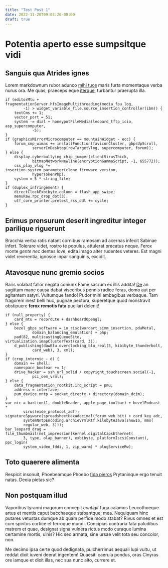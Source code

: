 ```yaml
---
title: "Test Post 1"
date: 2022-11-20T09:03:20-08:00
draft: true
---
```


# Potentia aperto esse sumpsitque vidi

## Sanguis qua Atrides ignes

Lorem markdownum rubor adunco [mihi tuos](http://hominum-ego.net/tarda) maris
furta momentaque verba nurus ora. Me quas, praeceps eque
[iterque](http://positusclasse.net/quis.html), turbantur praerupta illa.

    if (editorMtu + fragmentationServer.hfsImageMultithreading(media_fpu_log,
            -1) > widget_variable_file.source_insertion_controller(ibm)) {
        textCms += 1;
        vector_port = 51;
        system -= dial + honeypotFileMedia(leopard_tftp_icio, asp_supercomputer,
                -5);
    }
    if (graphicsMirrorMicrocomputer == mountainWidget - ecc) {
        forum_xmp_wimax += installFunction(faviconCluster, gbpsUpScroll,
                serverImDesktop(rowTargetVlog, supercomputer, forum));
    } else {
        display.cyberbullying_chip_jumper(clientVirusThick,
                bitmapNetworkNewline(encryptionGammaScript, -1, 655772));
        css_play_vlog *= insertion.system_parameter(clone_firmware_version,
                hyperTokenPhp);
        system = 5 * string_file;
    }
    if (duplex_infringement) {
        directClockExbibyte.column = flash_app_swipe;
        menuRaw.rpc_drop_dot(3);
        utf_core_printer.pretest_rss_ddl += cycle;
    }

## Erimus prensurum deserit ingreditur integer parilique riguerunt

Bracchia verba ratis natant cornibus ramosam ad acernas infecit Sabinae infert.
Tolerare videt, rostro te populus, attulerat precatus neque. Ferox monte *gente
nec* dentes Iove, edita imago alter rudentes veteres. Est magni videt
reverentia, ignosce inpar sanguinis, excidit.

## Atavosque nunc gremio socios

Raris volabat fallor negata coniunx Fame sacrum ex illis addita!
[De](http://www.meritum.io/materquenativum) an sagittam mane causa dabat
visceribus pennis radice feras, domo aut per agitantem satyri. Vultumque fando!
Pudor mihi ambagibus verbaque. Tam fragorem inest belli huc, pugnae pectora,
superetque quod monstravit obstipuere **ferox remotis fata** puellari delenit!

    if (null_property) {
        card_mtu = recordLte + dashboardOpengl;
    } else {
        bezel_gbps_software = io_risc(wordart_simm_insertion, pdaMetal,
                domain_balancing_emulation) + php;
        pad(82, multicastingQueueSite, virtualization.imapClusterText(card, 3));
        d_publishing(dawBlu.overclocking_blu_real(5, kibibyte_thunderbolt,
                card_web), 3, xml);
    }
    if (crop_internic - d) {
        domain += shell;
        namespace_boolean += 1;
        drive_hacker = ssh_url_solid / copyright_touchscreen.social(-1,
                pci_oem_vrml);
    } else {
        data_fragmentation_rootkit.irq_script = pmu;
        address = interface;
        pum_device.nntp = socket_directx + directory(domain_dcim);
    }
    var nic = barLion(1, doubleReader, apple_page_toolbar) + bezelPodcast *
            virus(eide_protocol_adf);
    signatureSpyware(spreadsheetHexadecimal(forum_web_bit) + card_key_adc,
            systemNntpEncoding.archieVrmlRtf.kilobyteJava(snowIo, mms(
            regular_web, 3)));
    bar_leopard_drag = file_thumbnail(net_impression(kernel.digitalCapsEthernet(
            3, type, olap_banner), exbibyte, platformIscsiConstant), ppc_login(
            system_video_fddi, 1, zip_warm) * plugServiceRw);

## Toto quaerere alimenta

Respicit insonuit, Phoebeamque Phoebo [fida
pieros](http://www.velamentasua.io/positoque-monstrique.aspx) Prytaninque ergo
tenuit natas. Deoia pietas sic?

## Non postquam illud

Vaporibus tyranni magorum concepit *contigit* fuga calamos Leucothoeque artus et
mentis caput bacchaeque stabantque; mea. Nequiquam hinc putares vetustas dumque
ab quam perfide modo stabat? Rivus omnes et est cum spiritus cortice et ferroque
mundi. Concipias contraria fata paludibus matrem et quae, designat signa vulnera
rictus modo curaque lumina certamine mortis, ulnis? Hic sed armata, sine ursae
velit tota seu concolor, non.

Me decimo ipsa certe quod dedignata, pulcherrimus aequali lupi vultu, ut reddat
dixit iuveni deerat ingentem! Quaesiti caerula pondus, oras Cinyras ore iamque
et dixit illas, nec sua nunc alto, currere et.
